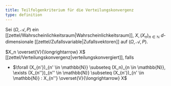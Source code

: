 ```yaml
---
title: Teilfolgenkriterium für die Verteilungskonvergenz
type: definition
---
```


Sei $(\Omega, \mathcal{A}, P)$ ein [[zettel/Wahrscheinlichkeitsraum|Wahrscheinlichkeitsraum]], $X, (X_n)_{n \in \mathbb{N}}$ $d$-dimensionale [[zettel/Zufallsvariable|Zufallsvektoren]] auf $(\Omega, \mathcal{A}, P)$.

$X_n \overset{V}{\longrightarrow} X$ [[zettel/Verteilungskonvergenz|verteilungskonvergiert]], falls
- $\forall (X_{n'})_{n' \in \mathbb{N}} \subseteq (X_n)_{n \in \mathbb{N}}, \exists (X_{n''})_{n'' \in \mathbb{N}} \subseteq (X_{n'})_{n' \in \mathbb{N}} : X_{n''} \overset{V}{\longrightarrow} X$
